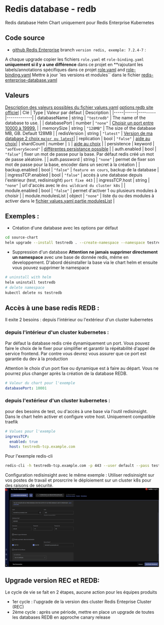 # Redis database - redb

Redis database Helm Chart uniquement pour Redis Enterprise Kubernetes

## Code source

* [github Redis Enterprise](https://github.com/RedisLabs/redis-enterprise-k8s-docs) branch `version redis, exemple: 7.2.4-7` :

A chaque upgrade copier les fichiers `role.yaml` et `role-binding.yaml` **uniquement si il y a une différence** dans ce projet en **rajoutant les labels/annotations spécifiques dans ce projet [role.yaml](./source-chart/templates/role.yaml) and [role-binding.yaml](./source-chart/templates/role-binding.yaml)
Mettre à jour `les versions et modules`` dans le fichier [redis-enterprise-database.yaml](./source-chart/templates/redis-enterprise-database.yaml)

## Valeurs
[Description des valeurs possibles du fichier values.yaml](./values-prod.yaml)
[options redb site officiel](https://docs.redis.com/latest/kubernetes/reference/db-options/)
| Clé | Type | Valeur par défaut | Description |
|-----|------|---------|-------------|
| databaseName | string | `"testredb"` | The name of the database to use. |
| databasePort | number | `"none"` | [Choisir un port entre 10000 à 19999.](https://docs.redis.com/latest/kubernetes/reference/db-options/) |
| memorySize | string | `"128MB"` | The size of the database MB, GB. Default 128MB |
| redisVersion | string | `"latest"` | [Version de ma database 2 choix `major ou latest`](https://docs.redis.com/latest/kubernetes/reference/db-options/)|
| replication | bool | `"false"` | [aide au choix](./REDIS.md)|
| shardCount | number | `1` | [aide au choix](./REDIS.md)  |
| persistence | keyword | `"aofEverySecond"` | [différentes persistance possible](https://docs.redis.com/latest/rs/databases/configure/database-persistence/)  |
| auth.enabled | bool | `"false"` | fixer un mot de passe pour la base. Par défaut redis créé un mot de passe aléatoire.  |
| auth.password | string | `"none"` | permet de fixer son mot de passe pour la base, encoder dans un secret à la création |
| backup.enabled | bool | `"false"` | `feature en cours`, backup de la database  |
| ingressTCP.enabled | bool | `"false"` | accés à une database depuis l'extérieur (test, redisinsight) `port fixe 443` |
| ingressTCP.host | string | `"none"` | url d'accès avec le `dns wildcard du cluster k8s` |
| module.enabled | bool | `"false"` | permet d'activer 1 ou plusieurs modules à choisir  |
| module.modulesList | object | `"none"` | liste du ou des modules à activer dans le [fichier values.yaml partie modulesList](./source-chart/values.yaml)  |

## Exemples :
- Création d'une database avec les options par défaut
```bash
cd source-chart
helm upgrade --install testredb . --create-namespace --namespace testredb
```
- Suppression d'un database
**Attention ne jamais supprimer directement un namespace** avec une base de donnée redis, même en developpement.
D'abord désinstaller la base via le chart helm et ensuite vous pouvez supprimer le namespace
```bash
# uninstall with helm
helm uninstall testredb
# delete namespace
kubectl delete ns testredb
```

## Accès à une base redis REDB :

Il exite 2 besoins :
depuis l'intérieur ou l'extérieur d'un cluster kubernetes

### depuis l'intérieur d'un cluster kubernetes :

Par défaut la database redis crée dynamiquement un port.
Vous pouvez faire le choix de le fixer pour simplifier et garantir la répétabilité d'appel de service frontend.
Par contre vous devrez vous assurer que ce port est garantie du dev à la production

Attention le choix d'un port fixe ou dynamique est à faire au départ. Vous ne pourrez plus changer après la création de la database REDB.

```yaml
# Valeur du chart pour l'exemple
databasePort: 10001
```

### depuis l'extérieur d'un cluster kubernetes :

pour des besoins de test, ou d'accès à une base via l'outil redisinsight.
Dans le chart helm activer et configure votre host.
Uniquement compatible traefik
```yaml
# Values pour l'exemple
ingressTCP:
  enabled: true
  host: testredb-tcp.example.com
```

Pour l'exemple redis-cli 
```bash
redis-cli -h testredb-tcp.example.com -p 443 --user default --pass test --tls --sni testredb-tcp.example.com
```

Configuration redisinsight avec le même exemple :
Utiliser redisinsight sur vos postes de travail et prosrcrire le déploiement sur un cluster k8s pour des raisons de sécurité.
![explication calcul](./images/redisinsight.png)

## Upgrade version REC et REDB:

Le cycle de vie se fait en 2 étapes, aucune action pour les équipes produits

- 1er cycle : l'upgrade de la version des cluster Redis Enteprise Cluster (REC)
- 2ème cycle : après une période, mettre en place un upgrade de toutes les databases REDB en approche canary release